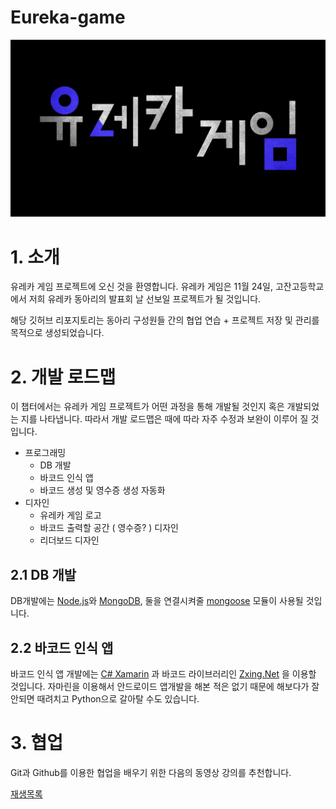﻿Eureka-game
=
![Eureka Game](image1.png)

# 1. 소개

유레카 게임 프로젝트에 오신 것을 환영합니다. 유레카 게임은 11월 24일, 고잔고등학교에서 저희 유레카 동아리의 발표회 날 선보일 프로젝트가 될 것입니다.

해당 깃허브 리포지토리는 동아리 구성원들 간의 협업 연습 + 프로젝트 저장 및 관리를 목적으로 생성되었습니다.

# 2. 개발 로드맵

이 챕터에서는 유레카 게임 프로젝트가 어떤 과정을 통해 개발될 것인지 혹은 개발되었는 지를 나타냅니다. 따라서 개발 로드맵은 때에 따라 자주 수정과 보완이 이루어 질 것입니다.

* 프로그래밍
    * DB 개발
    * 바코드 인식 앱
    * 바코드 생성 및 영수증 생성 자동화
* 디자인
    * 유레카 게임 로고
    * 바코드 출력할 공간 ( 영수증? ) 디자인
    * 리더보드 디자인

## 2.1 DB 개발

DB개발에는 [Node.js](https://nodejs.org/ko/)와 [MongoDB](https://www.mongodb.com/), 둘을 연결시켜줄 [mongoose](https://mongoosejs.com/) 모듈이 사용될 것입니다.

## 2.2 바코드 인식 앱

바코드 인식 앱 개발에는 [C# Xamarin](https://docs.microsoft.com/ko-kr/xamarin/) 과 바코드 라이브러리인 [Zxing.Net](https://github.com/micjahn/ZXing.Net) 을 이용할 것입니다. 자마린을 이용해서 안드로이드 앱개발을 해본 적은 없기 때문에 해보다가 잘 안되면 때려치고 Python으로 갈아탈 수도 있습니다.

# 3. 협업

Git과 Github를 이용한 협업을 배우기 위한 다음의 동영상 강의를 추천합니다.

[재생목록](https://www.youtube.com/playlist?list=PLEuUpEnGYe0ZEpZfeVpnn-38k6xpLTgFH)
